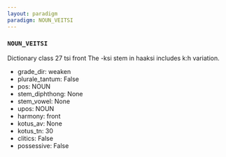 ```yaml
---
layout: paradigm
paradigm: NOUN_VEITSI
---
```

### ` NOUN_VEITSI `

Dictionary class 27 tsi front The -ksi stem in haaksi includes k:h variation.
* grade_dir: weaken
* plurale_tantum: False
* pos: NOUN
* stem_diphthong: None
* stem_vowel: None
* upos: NOUN
* harmony: front
* kotus_av: None
* kotus_tn: 30
* clitics: False
* possessive: False

